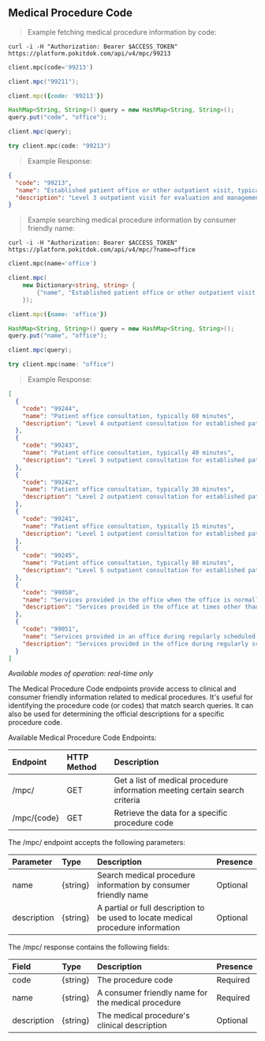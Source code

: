 ## Medical Procedure Code
> Example fetching medical procedure information by code:

```shell
curl -i -H "Authorization: Bearer $ACCESS_TOKEN" https://platform.pokitdok.com/api/v4/mpc/99213
```

```python
client.mpc(code='99213')
```

```csharp
client.mpc("99211");
```

```ruby
client.mpc({code: '99213'})
```

```java
HashMap<String, String>() query = new HashMap<String, String>();
query.put("code", "office");

client.mpc(query);
```

```swift
try client.mpc(code: "99213")
```

>Example Response:

```json
{
  "code": "99213",
  "name": "Established patient office or other outpatient visit, typically 15 minutes",
  "description": "Level 3 outpatient visit for evaluation and management of establlished patient with problem of low to moderate severity, including expanded history and medical decision making of low complexity - typical time with patient and/or family 15 minutes"
}
```

> Example searching medical procedure information by consumer friendly name:

```shell
curl -i -H "Authorization: Bearer $ACCESS_TOKEN" https://platform.pokitdok.com/api/v4/mpc/?name=office
```

```python
client.mpc(name='office')
```

```csharp
client.mpc(
    new Dictionary<string, string> {
        {"name", "Established patient office or other outpatient visit, typically 15 minutes"}
    });
```

```ruby
client.mpc({name: 'office'})
```

```java
HashMap<String, String>() query = new HashMap<String, String>();
query.put("name", "office");

client.mpc(query);
```

```swift
try client.mpc(name: "office")
```

> Example Response:

```json
[
  {
    "code": "99244",
    "name": "Patient office consultation, typically 60 minutes",
    "description": "Level 4 outpatient consultation for established patient with problem of moderate to high severity, including comprehensive history and physical examination and medical decision making of moderate complexity - typical time with patient and/or family 60 minutes"
  },
  {
    "code": "99243",
    "name": "Patient office consultation, typically 40 minutes",
    "description": "Level 3 outpatient consultation for established patient with problem of moderate severity, including detailed history and physical examination and medical decision making of moderate complexity - typical time with patient and/or family 40 minutes"
  },
  {
    "code": "99242",
    "name": "Patient office consultation, typically 30 minutes",
    "description": "Level 2 outpatient consultation for established patient with problem of low severity, including expanded problem focused history and physical examination and straightforward medical decision making - typical time with patient and/or family 30 minutes"
  },
  {
    "code": "99241",
    "name": "Patient office consultation, typically 15 minutes",
    "description": "Level 1 outpatient consultation for established patient with self-limited and/or minor problem, including problem focused history and physical examination and straightforward medical decision making - typical time with patient and/or family 15 minutes"
  },
  {
    "code": "99245",
    "name": "Patient office consultation, typically 80 minutes",
    "description": "Level 5 outpatient consultation for established patient with problem of moderate to high severity, including comprehensive history and physical examination and medical decision making of high complexity - typical time with patient and/or family 80 minutes"
  },
  {
    "code": "99050",
    "name": "Services provided in the office when the office is normally closed",
    "description": "Services provided in the office at times other than regularly scheduled office hours, or days when the office is normally closed"
  },
  {
    "code": "99051",
    "name": "Services provided in an office during regularly scheduled office hours, evening, weekend, or holiday",
    "description": "Services provided in the office during regularly scheduled evening, weekend, or holiday office hours"
  }
]
```

*Available modes of operation: real-time only*

The Medical Procedure Code endpoints provide access to clinical and consumer
friendly information related to medical procedures. It's useful for identifying
the procedure code (or codes) that match search queries. It can also be used
for determining the official descriptions for a specific procedure code.

Available Medical Procedure Code Endpoints:

| Endpoint    | HTTP Method | Description                                                                 |
|:------------|:------------|:----------------------------------------------------------------------------|
| /mpc/       | GET         | Get a list of medical procedure information meeting certain search criteria |
| /mpc/{code} | GET         | Retrieve the data for a specific procedure code                             |

The /mpc/ endpoint accepts the following parameters:

| Parameter   | Type     | Description                                                                      | Presence |
|:------------|:---------|:---------------------------------------------------------------------------------|:---------|
| name        | {string} | Search medical procedure information by consumer friendly name                   | Optional |
| description | {string} | A partial or full description to be used to locate medical procedure information | Optional |

The /mpc/ response contains the following fields:

| Field       | Type     | Description                                        | Presence |
|:------------|:---------|:---------------------------------------------------|:---------|
| code        | {string} | The procedure code                                 | Required |
| name        | {string} | A consumer friendly name for the medical procedure | Required |
| description | {string} | The medical procedure's clinical description       | Optional |

